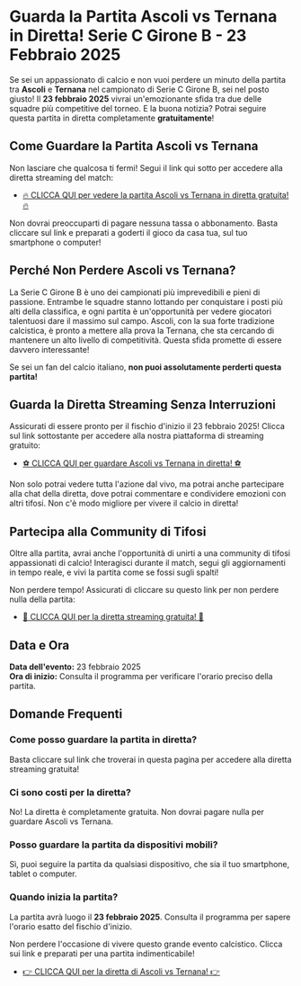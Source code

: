 # Guarda la Partita Ascoli vs Ternana in Diretta! Serie C Girone B - 23 Febbraio 2025

Se sei un appassionato di calcio e non vuoi perdere un minuto della partita tra **Ascoli** e **Ternana** nel campionato di Serie C Girone B, sei nel posto giusto! Il **23 febbraio 2025** vivrai un'emozionante sfida tra due delle squadre più competitive del torneo. E la buona notizia? Potrai seguire questa partita in diretta completamente **gratuitamente**!

## Come Guardare la Partita Ascoli vs Ternana

Non lasciare che qualcosa ti fermi! Segui il link qui sotto per accedere alla diretta streaming del match:

- [🔥 CLICCA QUI per vedere la partita Ascoli vs Ternana in diretta gratuita! 🔥](https://tinyurl.com/livestreamfreeo?st=Ascoli+vs+Ternana&si=gh)

Non dovrai preoccuparti di pagare nessuna tassa o abbonamento. Basta cliccare sul link e preparati a goderti il gioco da casa tua, sul tuo smartphone o computer!

## Perché Non Perdere Ascoli vs Ternana?

La Serie C Girone B è uno dei campionati più imprevedibili e pieni di passione. Entrambe le squadre stanno lottando per conquistare i posti più alti della classifica, e ogni partita è un'opportunità per vedere giocatori talentuosi dare il massimo sul campo. Ascoli, con la sua forte tradizione calcistica, è pronto a mettere alla prova la Ternana, che sta cercando di mantenere un alto livello di competitività. Questa sfida promette di essere davvero interessante!

Se sei un fan del calcio italiano, **non puoi assolutamente perderti questa partita!**

## Guarda la Diretta Streaming Senza Interruzioni

Assicurati di essere pronto per il fischio d'inizio il 23 febbraio 2025! Clicca sul link sottostante per accedere alla nostra piattaforma di streaming gratuito:

- [⚽ CLICCA QUI per guardare Ascoli vs Ternana in diretta! ⚽](https://tinyurl.com/livestreamfreeo?st=Ascoli+vs+Ternana&si=gh)

Non solo potrai vedere tutta l'azione dal vivo, ma potrai anche partecipare alla chat della diretta, dove potrai commentare e condividere emozioni con altri tifosi. Non c'è modo migliore per vivere il calcio in diretta!

## Partecipa alla Community di Tifosi

Oltre alla partita, avrai anche l'opportunità di unirti a una community di tifosi appassionati di calcio! Interagisci durante il match, segui gli aggiornamenti in tempo reale, e vivi la partita come se fossi sugli spalti!

Non perdere tempo! Assicurati di cliccare su questo link per non perdere nulla della partita:

- [🎉 CLICCA QUI per la diretta streaming gratuita! 🎉](https://tinyurl.com/livestreamfreeo?st=Ascoli+vs+Ternana&si=gh)

## Data e Ora

**Data dell'evento:** 23 febbraio 2025  
**Ora di inizio:** Consulta il programma per verificare l'orario preciso della partita.

## Domande Frequenti

### Come posso guardare la partita in diretta?

Basta cliccare sul link che troverai in questa pagina per accedere alla diretta streaming gratuita!

### Ci sono costi per la diretta?

No! La diretta è completamente gratuita. Non dovrai pagare nulla per guardare Ascoli vs Ternana.

### Posso guardare la partita da dispositivi mobili?

Sì, puoi seguire la partita da qualsiasi dispositivo, che sia il tuo smartphone, tablet o computer.

### Quando inizia la partita?

La partita avrà luogo il **23 febbraio 2025**. Consulta il programma per sapere l'orario esatto del fischio d'inizio.

Non perdere l'occasione di vivere questo grande evento calcistico. Clicca sui link e preparati per una partita indimenticabile!

- [👉 CLICCA QUI per la diretta di Ascoli vs Ternana! 👉](https://tinyurl.com/livestreamfreeo?st=Ascoli+vs+Ternana&si=gh)
